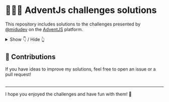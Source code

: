 # 🧑‍🎄🎄 AdventJs challenges solutions

This repository includes solutions to the challenges presented by [@midudev](https://midu.dev/) on the [AdventJS](https://adventjs.dev/) platform.


<details hide>

<summary>Show 👇 / Hide 👆</summary>

## 🤖 Challenges

|   #   |          Challenge           | Difficulty |                     Description                      |                                               Solution                                                |
| :---: | :--------------------------: | :--------: | :--------------------------------------------------: | :---------------------------------------------------------------------------------------------------: |
|  01   |        Prepare gifts         |    Easy    |   [📖 Show](https://adventjs.dev/challenges/2024/1)   |  [👁️ Solution](https://github.com/ab-sharifi21/adventjs-solutions/blob/main/challenge1/challenge1.js)  |
|  02   |     Create magical frame     |    Easy    | [📖 Show](https://adventjs.dev/en/challenges/2024/2)  |  [👁️ Solution](https://github.com/ab-sharifi21/adventjs-solutions/blob/main/challenge2/challenge2.js)  |
|  03   |      Organize inventory      |    Easy    | [📖 Show](https://adventjs.dev/en/challenges/2024/3)  |  [👁️ Solution](https://github.com/ab-sharifi21/adventjs-solutions/blob/main/challenge3/challenge3.js)  |
|  04   | Decorating the Chrismas tree |   Medium   | [📖 Show](https://adventjs.dev/en/challenges/2024/4)  |  [👁️ Solution](https://github.com/ab-sharifi21/adventjs-solutions/blob/main/challenge4/challenge4.js)  |
|  05   |         Shoe paring          |    Easy    | [📖 Show](https://adventjs.dev/en/challenges/2024/5)  |  [👁️ Solution](https://github.com/ab-sharifi21/adventjs-solutions/blob/main/challenge5/challenge5.js)  |
|  06   |  Is the gift inside the box  |   Medium   | [📖 Show](https://adventjs.dev/en/challenges/2024/6)  |  [👁️ Solution](https://github.com/ab-sharifi21/adventjs-solutions/blob/main/challenge6/challenge6.js)  |
|  07   |     The Grinch's attack      |   Medium   | [📖 Show](https://adventjs.dev/en/challenges/2024/7)  |  [👁️ Solution](https://github.com/ab-sharifi21/adventjs-solutions/blob/main/challenge7/challenge7.js)  |
|  08   |        The reno race         |    Easy    | [📖 Show](https://adventjs.dev/en/challenges/2024/8)  |  [👁️ Solution](https://github.com/ab-sharifi21/adventjs-solutions/blob/main/challenge8/challenge8.js)  |
|  09   |       The magic train        |   Medium   | [📖 Show](https://adventjs.dev/en/challenges/2024/9)  |  [👁️ Solution](https://github.com/ab-sharifi21/adventjs-solutions/blob/main/challenge9/challenge9.js)  |
|  10   |     The Elfish assembler     |   Medium   | [📖 Show](https://adventjs.dev/en/challenges/2024/10) | [👁️ Solution](https://github.com/ab-sharifi21/adventjs-solutions/blob/main/challenge10/challenge10.js) |


</details>


## 🤝 Contributions 

If you have ideas to improve my solutions, feel free to open an issue or a pull request!
<br>
<br>
<hr>

I hope you enjoyed the challenges and have fun with them! 🎉